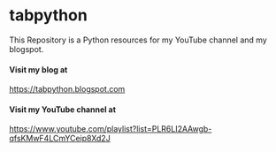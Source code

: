 # tabpython
This Repository is a Python resources for my YouTube channel and my blogspot.

#### Visit my blog at 
https://tabpython.blogspot.com

#### Visit my YouTube channel at 
https://www.youtube.com/playlist?list=PLR6LI2AAwgb-qfsKMwF4LCmYCeip8Xd2J
